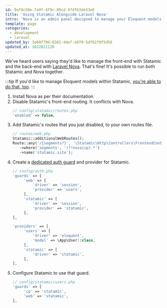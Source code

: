 ```yaml
---
id: 9af8c58e-7a9f-4f9c-89cd-97dfb3de33e6
title: 'Using Statamic Alongside Laravel Nova'
intro: 'Nova is an admin panel designed to manage your Eloquent models and other things. It can work hand in hand with Statamic.'
template: page
categories:
  - development
  - laravel
updated_by: 3a60f79d-8381-4def-a970-5df62f0f5d56
updated_at: 1622821126
---
```

We've heard users saying they'd like to manage the front-end with Statamic and the back-end with [Laravel Nova](https://nova.laravel.com/). That's fine! It's possible to run both Statamic and Nova together.

:::tip
If you'd like to manage Eloquent models within Statamic, [you're able to do that, too](/tips/storing-entries-in-a-database).
:::

1. Install Nova as per their documentation
2. Disable Statamic's front-end routing. It conflicts with Nova.
   ```php
   // config/statamic/routes.php
   'enabled' => false,
   ```
3. Add Statamic's routes that you just disabled, to your own routes file.
   ```php
   // routes/web.php
   Statamic::additionalWebRoutes();
   Route::any('/{segments?}', '\Statamic\Http\Controllers\FrontendController@index')
      ->where('segments', '(?!nova|cp).*')
      ->name('statamic.site');
   ```
4. Create a [dedicated auth guard](/tips/using-an-independent-authentication-guard) and provider for Statamic.
   ```php
   // config/auth.php
   'guards' => [
        'web' => [
            'driver' => 'session',
            'provider' => 'users',
        ],
        'statamic' => [
            'driver' => 'session',
            'provider' => 'statamic',
        ],
   ],

   'providers' => [
        'users' => [
            'driver' => 'eloquent',
            'model' => \App\User::class,
        ],
        'statamic' => [
            'driver' => 'statamic',
        ],
   ],
   ```
5. Configure Statamic to use that guard.
   ```php
   // config/statamic/users.php
   'guards' => [
        'cp' => 'statamic',
        'web' => 'statamic',
   ],
   ```
